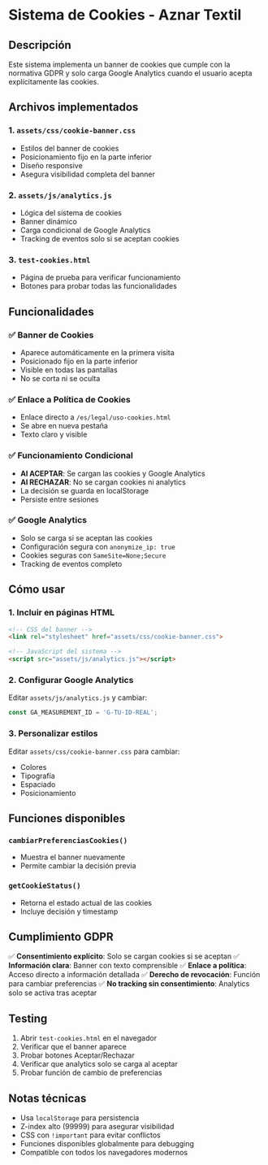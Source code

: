 # Sistema de Cookies - Aznar Textil

## Descripción
Este sistema implementa un banner de cookies que cumple con la normativa GDPR y solo carga Google Analytics cuando el usuario acepta explícitamente las cookies.

## Archivos implementados

### 1. `assets/css/cookie-banner.css`
- Estilos del banner de cookies
- Posicionamiento fijo en la parte inferior
- Diseño responsive
- Asegura visibilidad completa del banner

### 2. `assets/js/analytics.js`
- Lógica del sistema de cookies
- Banner dinámico
- Carga condicional de Google Analytics
- Tracking de eventos solo si se aceptan cookies

### 3. `test-cookies.html`
- Página de prueba para verificar funcionamiento
- Botones para probar todas las funcionalidades

## Funcionalidades

### ✅ Banner de Cookies
- Aparece automáticamente en la primera visita
- Posicionado fijo en la parte inferior
- Visible en todas las pantallas
- No se corta ni se oculta

### ✅ Enlace a Política de Cookies
- Enlace directo a `/es/legal/uso-cookies.html`
- Se abre en nueva pestaña
- Texto claro y visible

### ✅ Funcionamiento Condicional
- **Al ACEPTAR**: Se cargan las cookies y Google Analytics
- **Al RECHAZAR**: No se cargan cookies ni analytics
- La decisión se guarda en localStorage
- Persiste entre sesiones

### ✅ Google Analytics
- Solo se carga si se aceptan las cookies
- Configuración segura con `anonymize_ip: true`
- Cookies seguras con `SameSite=None;Secure`
- Tracking de eventos completo

## Cómo usar

### 1. Incluir en páginas HTML
```html
<!-- CSS del banner -->
<link rel="stylesheet" href="assets/css/cookie-banner.css">

<!-- JavaScript del sistema -->
<script src="assets/js/analytics.js"></script>
```

### 2. Configurar Google Analytics
Editar `assets/js/analytics.js` y cambiar:
```javascript
const GA_MEASUREMENT_ID = 'G-TU-ID-REAL';
```

### 3. Personalizar estilos
Editar `assets/css/cookie-banner.css` para cambiar:
- Colores
- Tipografía
- Espaciado
- Posicionamiento

## Funciones disponibles

### `cambiarPreferenciasCookies()`
- Muestra el banner nuevamente
- Permite cambiar la decisión previa

### `getCookieStatus()`
- Retorna el estado actual de las cookies
- Incluye decisión y timestamp

## Cumplimiento GDPR

✅ **Consentimiento explícito**: Solo se cargan cookies si se aceptan
✅ **Información clara**: Banner con texto comprensible
✅ **Enlace a política**: Acceso directo a información detallada
✅ **Derecho de revocación**: Función para cambiar preferencias
✅ **No tracking sin consentimiento**: Analytics solo se activa tras aceptar

## Testing

1. Abrir `test-cookies.html` en el navegador
2. Verificar que el banner aparece
3. Probar botones Aceptar/Rechazar
4. Verificar que analytics solo se carga al aceptar
5. Probar función de cambio de preferencias

## Notas técnicas

- Usa `localStorage` para persistencia
- Z-index alto (99999) para asegurar visibilidad
- CSS con `!important` para evitar conflictos
- Funciones disponibles globalmente para debugging
- Compatible con todos los navegadores modernos
